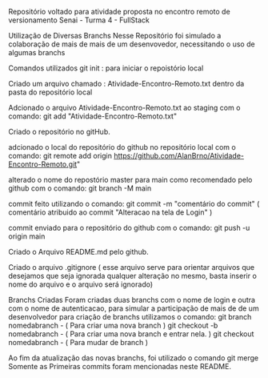 Repositório voltado para atividade proposta no encontro remoto de versionamento Senai - Turma 4 - FullStack

Utilização de Diversas Branchs
Nesse Repositório foi simulado a colaboração de mais de mais de um desenvovedor, necessitando o uso de algumas branchs

Comandos utilizados
git init : para iniciar o repoistório local

Criado um arquivo chamado : Atividade-Encontro-Remoto.txt dentro da pasta do repositório local

Adcionado o arquivo Atividade-Encontro-Remoto.txt ao staging com o comando: git add "Atividade-Encontro-Remoto.txt"

Criado o repositório no gitHub.

adcionado o local do repositório do github no repositório local com o comando: git remote add origin https://github.com/AlanBrno/Atividade-Encontro-Remoto.git"

alterado o nome do repostório master para main como recomendado pelo github com o comando: git branch -M main

commit feito utilizando o comando: git commit -m "comentário do commit" ( comentário atribuido ao commit "Alteracao na tela de Login" )

commit enviado para o repositório do github com o comando: git push -u origin main

Criado o Arquivo README.md pelo github.

Criado o arquivo .gitignore ( esse arquivo serve para orientar arquivos que desejamos que seja ignorada qualquer alteração no mesmo, basta inserir o nome do arquivo e o arquivo será ignorado)

Branchs Criadas
Foram criadas duas branchs com o nome de login e outra com o nome de autenticacao, para simular a participação de mais de de um desenvolvedor para criação de branchs utilizamos o comando:
git branch nomedabranch - ( Para criar uma nova branch )
git checkout -b nomedabranch - ( Para criar uma nova branch e entrar nela. )
git checkout nomedabranch - ( Para mudar de branch )

Ao fim da atualização das novas branchs, foi utilizado o comando git merge
Somente as Primeiras commits foram mencionadas neste README.